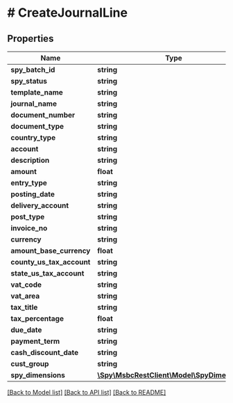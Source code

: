 # # CreateJournalLine

## Properties

Name | Type | Description | Notes
------------ | ------------- | ------------- | -------------
**spy_batch_id** | **string** |  | [optional]
**spy_status** | **string** |  | [optional]
**template_name** | **string** |  | [optional]
**journal_name** | **string** |  | [optional]
**document_number** | **string** |  | [optional]
**document_type** | **string** |  | [optional]
**country_type** | **string** |  | [optional]
**account** | **string** |  | [optional]
**description** | **string** |  | [optional]
**amount** | **float** |  | [optional]
**entry_type** | **string** |  | [optional]
**posting_date** | **string** |  | [optional]
**delivery_account** | **string** |  | [optional]
**post_type** | **string** |  | [optional]
**invoice_no** | **string** |  | [optional]
**currency** | **string** |  | [optional]
**amount_base_currency** | **float** |  | [optional]
**county_us_tax_account** | **string** |  | [optional]
**state_us_tax_account** | **string** |  | [optional]
**vat_code** | **string** |  | [optional]
**vat_area** | **string** |  | [optional]
**tax_title** | **string** |  | [optional]
**tax_percentage** | **float** |  | [optional]
**due_date** | **string** |  | [optional]
**payment_term** | **string** |  | [optional]
**cash_discount_date** | **string** |  | [optional]
**cust_group** | **string** |  | [optional]
**spy_dimensions** | [**\Spy\MsbcRestClient\Model\SpyDimension[]**](SpyDimension.md) |  | [optional]

[[Back to Model list]](../../README.md#models) [[Back to API list]](../../README.md#endpoints) [[Back to README]](../../README.md)
